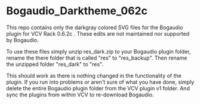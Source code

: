 # Bogaudio_Darktheme_062c

This repo contains only the darkgray colored SVG files for the Bogaudio plugin for VCV Rack 0.6.2c . 
These edits are not maintained nor supported by Bogaudio.

To use these files simply unzip res_dark.zip to your Bogaudio plugin folder, rename the there folder that is called "res" to "res_backup". Then rename the unzipped folder "res_dark" to "res".

This should work as there is nothing changed in the functionality of the plugin. If you run into problems or aren't sure of what you have done, simply delete the entire Bogaudio plugin folder from the VCV plugin v1 folder. And sync the plugins from within VCV to re-download Bogaudio.
